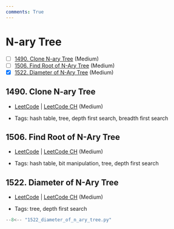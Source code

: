```yaml
---
comments: True
---
```


# N-ary Tree

- [ ] [1490. Clone N-ary Tree](https://leetcode.cn/problems/clone-n-ary-tree/) (Medium)
- [ ] [1506. Find Root of N-Ary Tree](https://leetcode.cn/problems/find-root-of-n-ary-tree/) (Medium)
- [x] [1522. Diameter of N-Ary Tree](https://leetcode.cn/problems/diameter-of-n-ary-tree/) (Medium)

## 1490. Clone N-ary Tree

-   [LeetCode](https://leetcode.com/problems/clone-n-ary-tree/) | [LeetCode CH](https://leetcode.cn/problems/clone-n-ary-tree/) (Medium)

-   Tags: hash table, tree, depth first search, breadth first search

## 1506. Find Root of N-Ary Tree

-   [LeetCode](https://leetcode.com/problems/find-root-of-n-ary-tree/) | [LeetCode CH](https://leetcode.cn/problems/find-root-of-n-ary-tree/) (Medium)

-   Tags: hash table, bit manipulation, tree, depth first search

## 1522. Diameter of N-Ary Tree

-   [LeetCode](https://leetcode.com/problems/diameter-of-n-ary-tree/) | [LeetCode CH](https://leetcode.cn/problems/diameter-of-n-ary-tree/) (Medium)

-   Tags: tree, depth first search

```python title="1522. Diameter of N-Ary Tree - Python Solution"
--8<-- "1522_diameter_of_n_ary_tree.py"
```
